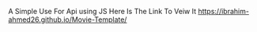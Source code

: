 A Simple Use For Api using JS 
Here Is The Link To Veiw It
https://ibrahim-ahmed26.github.io/Movie-Template/
